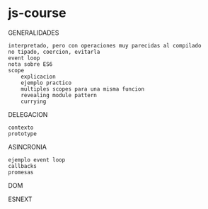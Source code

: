 # js-course

GENERALIDADES

    interpretado, pero con operaciones muy parecidas al compilado
    no tipado, coercion, evitarla
    event loop
    nota sobre ES6
    scope
        explicacion
        ejemplo practico
        multiples scopes para una misma funcion
        revealing module pattern
        currying

DELEGACION

    contexto
    prototype

ASINCRONIA

    ejemplo event loop
    callbacks
    promesas

DOM

ESNEXT
